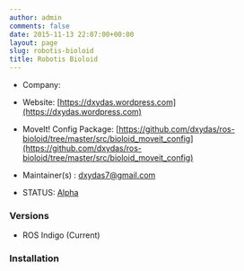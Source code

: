 ```yaml
---
author: admin
comments: false
date: 2015-11-13 22:07:00+00:00
layout: page
slug: robotis-bioloid
title: Robotis Bioloid
---
```


  * Company:

  * Website: [https://dxydas.wordpress.com](https://dxydas.wordpress.com)

  * MoveIt! Config Package: [https://github.com/dxydas/ros-bioloid/tree/master/src/bioloid_moveit_config](https://github.com/dxydas/ros-bioloid/tree/master/src/bioloid_moveit_config)

  * Maintainer(s) : dxydas7@gmail.com

  * STATUS: [Alpha](/about/moveit-status#status-code-robots)


### Versions

  * ROS Indigo (Current)


### Installation
